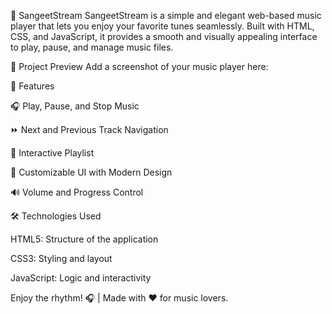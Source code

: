 🎵 SangeetStream
SangeetStream is a simple and elegant web-based music player that lets you enjoy your favorite tunes seamlessly. Built with HTML, CSS, and JavaScript, it provides a smooth and visually appealing interface to play, pause, and manage music files.


📸 Project Preview
Add a screenshot of your music player here:



🚀 Features

🎧 Play, Pause, and Stop Music

⏩ Next and Previous Track Navigation

📜 Interactive Playlist

🎨 Customizable UI with Modern Design

🔊 Volume and Progress Control




🛠️ Technologies Used

HTML5: Structure of the application

CSS3: Styling and layout

JavaScript: Logic and interactivity


Enjoy the rhythm! 🎧 | Made with ❤️ for music lovers.

